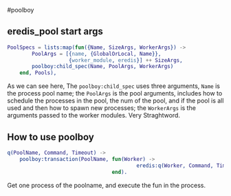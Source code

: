 #poolboy

## eredis_pool start args

``` erlang
PoolSpecs = lists:map(fun({Name, SizeArgs, WorkerArgs}) ->
        PoolArgs = [{name, {GlobalOrLocal, Name}},
                    {worker_module, eredis}] ++ SizeArgs,
        poolboy:child_spec(Name, PoolArgs, WorkerArgs)
    end, Pools),
```
As we can see here, The `poolboy:child_spec` uses three arguments, `Name` is the process pool name; the `PoolArgs` is the pool arguments, includes how to schedule the processes in the pool, the num of the pool, and if the pool is all used and then how to spawn new processes; the `WorkerArgs` is the arguments passed to the worker modules.
Very Straghtword.

## How to use poolboy

``` erlang
q(PoolName, Command, Timeout) ->
    poolboy:transaction(PoolName, fun(Worker) ->
                                          eredis:q(Worker, Command, Timeout)
                                  end).
```
Get one process of the poolname, and execute the fun in the process.

